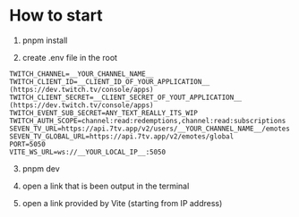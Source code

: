 # How to start

1) pnpm install

2) create .env file in the root

```
TWITCH_CHANNEL=__YOUR_CHANNEL_NAME__
TWITCH_CLIENT_ID=__CLIENT_ID_OF_YOUR_APPLICATION__ (https://dev.twitch.tv/console/apps)
TWITCH_CLIENT_SECRET=__CLIENT_SECRET_OF_YOUT_APPLICATION__ (https://dev.twitch.tv/console/apps)
TWITCH_EVENT_SUB_SECRET=ANY_TEXT_REALLY_ITS_WIP
TWITCH_AUTH_SCOPE=channel:read:redemptions,channel:read:subscriptions
SEVEN_TV_URL=https://api.7tv.app/v2/users/__YOUR_CHANNEL_NAME__/emotes
SEVEN_TV_GLOBAL_URL=https://api.7tv.app/v2/emotes/global
PORT=5050
VITE_WS_URL=ws://__YOUR_LOCAL_IP__:5050
```

3) pnpm dev 

4) open a link that is been output in the terminal

5) open a link provided by Vite (starting from IP address)
